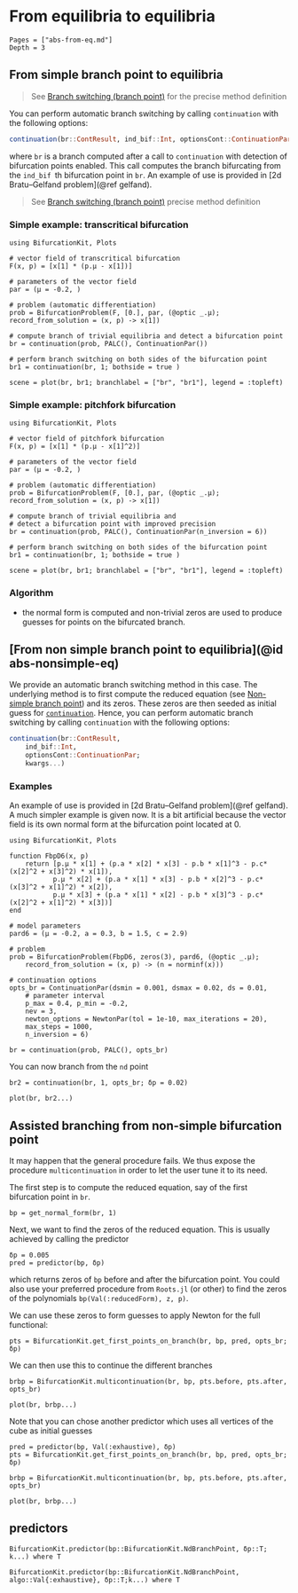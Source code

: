 # From equilibria to equilibria

```@contents
Pages = ["abs-from-eq.md"]
Depth = 3
```

## From simple branch point to equilibria

> See [Branch switching (branch point)](@ref) for the precise method definition


You can perform automatic branch switching by calling `continuation` with the following options:

```julia
continuation(br::ContResult, ind_bif::Int, optionsCont::ContinuationPar; kwargs...)
```

where `br` is a branch computed after a call to `continuation` with detection of bifurcation points enabled. This call computes the branch bifurcating from the `ind_bif `th bifurcation point in `br`. An example of use is provided in [2d Bratu–Gelfand problem](@ref gelfand).

> See [Branch switching (branch point)](@ref) precise method definition

### Simple example: transcritical bifurcation

```@example TUT1_ABS_EQ_EQ
using BifurcationKit, Plots

# vector field of transcritical bifurcation
F(x, p) = [x[1] * (p.μ - x[1])]

# parameters of the vector field
par = (μ = -0.2, )

# problem (automatic differentiation)
prob = BifurcationProblem(F, [0.], par, (@optic _.μ); record_from_solution = (x, p) -> x[1])

# compute branch of trivial equilibria and detect a bifurcation point
br = continuation(prob, PALC(), ContinuationPar())
	
# perform branch switching on both sides of the bifurcation point
br1 = continuation(br, 1; bothside = true )

scene = plot(br, br1; branchlabel = ["br", "br1"], legend = :topleft)
```

### Simple example: pitchfork bifurcation

```@example TUT1b_ABS_EQ_EQ
using BifurcationKit, Plots

# vector field of pitchfork bifurcation
F(x, p) = [x[1] * (p.μ - x[1]^2)]

# parameters of the vector field
par = (μ = -0.2, )

# problem (automatic differentiation)
prob = BifurcationProblem(F, [0.], par, (@optic _.μ); record_from_solution = (x, p) -> x[1])

# compute branch of trivial equilibria and 
# detect a bifurcation point with improved precision
br = continuation(prob, PALC(), ContinuationPar(n_inversion = 6))
	
# perform branch switching on both sides of the bifurcation point
br1 = continuation(br, 1; bothside = true )

scene = plot(br, br1; branchlabel = ["br", "br1"], legend = :topleft)
```

### Algorithm
- the normal form is computed and non-trivial zeros are used to produce guesses for points on the bifurcated branch.


## [From non simple branch point to equilibria](@id abs-nonsimple-eq)

We provide an automatic branch switching method in this case. The underlying method is to first compute the reduced equation (see [Non-simple branch point](@ref)) and its zeros. These zeros are then seeded as initial guess for [`continuation`](@ref). Hence, you can perform automatic branch switching by calling `continuation` with the following options:

```julia
continuation(br::ContResult, 
	ind_bif::Int,
	optionsCont::ContinuationPar;
	kwargs...)
```

### Examples

An example of use is provided in [2d Bratu–Gelfand problem](@ref gelfand). A much simpler example is given now. It is a bit artificial because the vector field is its own normal form at the bifurcation point located at 0.

```@example TUT2_ABS_EQ_EQ
using BifurcationKit, Plots

function FbpD6(x, p)
    return [p.μ * x[1] + (p.a * x[2] * x[3] - p.b * x[1]^3 - p.c*(x[2]^2 + x[3]^2) * x[1]),
           p.μ * x[2] + (p.a * x[1] * x[3] - p.b * x[2]^3 - p.c*(x[3]^2 + x[1]^2) * x[2]),
           p.μ * x[3] + (p.a * x[1] * x[2] - p.b * x[3]^3 - p.c*(x[2]^2 + x[1]^2) * x[3])]
end

# model parameters
pard6 = (μ = -0.2, a = 0.3, b = 1.5, c = 2.9)

# problem
prob = BifurcationProblem(FbpD6, zeros(3), pard6, (@optic _.μ);
	record_from_solution = (x, p) -> (n = norminf(x)))

# continuation options
opts_br = ContinuationPar(dsmin = 0.001, dsmax = 0.02, ds = 0.01, 
	# parameter interval
	p_max = 0.4, p_min = -0.2, 
	nev = 3, 
	newton_options = NewtonPar(tol = 1e-10, max_iterations = 20), 
	max_steps = 1000, 
	n_inversion = 6)

br = continuation(prob, PALC(), opts_br)
```

You can now branch from the `nd` point

```@example TUT2_ABS_EQ_EQ
br2 = continuation(br, 1, opts_br; δp = 0.02)

plot(br, br2...)
```

## Assisted branching from non-simple bifurcation point

It may happen that the general procedure fails. We thus expose the procedure `multicontinuation` in order to let the user tune it to its need.

The first step is to compute the reduced equation, say of the first bifurcation point in `br`.

```@example TUT2_ABS_EQ_EQ
bp = get_normal_form(br, 1)
```

Next, we want to find the zeros of the reduced equation. This is usually achieved by calling the predictor

```@example TUT2_ABS_EQ_EQ
δp = 0.005
pred = predictor(bp, δp)
```

which returns zeros of `bp` before and after the bifurcation point. You could also use your preferred procedure from `Roots.jl` (or other) to find the zeros of the polynomials `bp(Val(:reducedForm), z, p)`.

We can use these zeros to form guesses to apply Newton for the full functional:

```@example TUT2_ABS_EQ_EQ
pts = BifurcationKit.get_first_points_on_branch(br, bp, pred, opts_br; δp)
```

We can then use this to continue the different branches

```@example TUT2_ABS_EQ_EQ
brbp = BifurcationKit.multicontinuation(br, bp, pts.before, pts.after, opts_br)

plot(br, brbp...)
```

Note that you can chose another predictor which uses all vertices of the cube as initial guesses

```@example TUT2_ABS_EQ_EQ
pred = predictor(bp, Val(:exhaustive), δp)
pts = BifurcationKit.get_first_points_on_branch(br, bp, pred, opts_br; δp)
```

```@example TUT2_ABS_EQ_EQ
brbp = BifurcationKit.multicontinuation(br, bp, pts.before, pts.after, opts_br)

plot(br, brbp...)
```

## predictors 

```@docs
BifurcationKit.predictor(bp::BifurcationKit.NdBranchPoint, δp::T; k...) where T
```

```@docs
BifurcationKit.predictor(bp::BifurcationKit.NdBranchPoint, algo::Val{:exhaustive}, δp::T;k...) where T
```